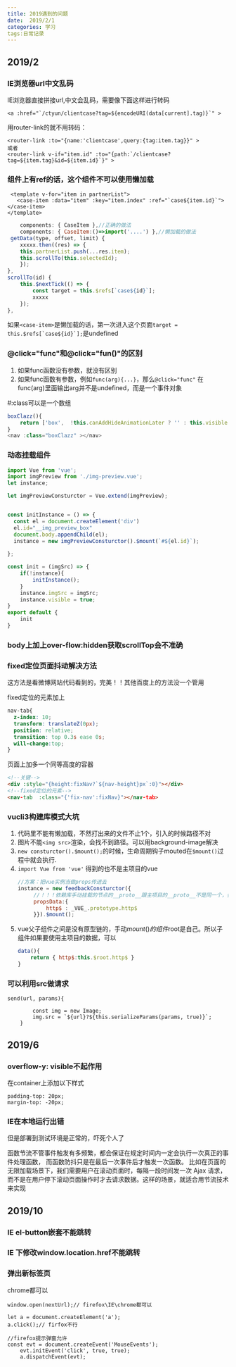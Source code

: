 ```yaml
---
title: 2019遇到的问题  
date:  2019/2/1
categories: 学习
tags:日常记录 
---
```


2019/2
---------------
### IE浏览器url中文乱码
IE浏览器直接拼接url,中文会乱码，需要像下面这样进行转码
 ```
 <a :href="`/ctyun/clientcase?tag=${encodeURI(data[current].tag)}`" >
 ```
 用router-link的就不用转码：
 ```
 <router-link :to="{name:'clientcase',query:{tag:item.tag}}" >
 或者
<router-link v-if="item.id" :to="{path:`/clientcase?tag=${item.tag}&id=${item.id}`}" >
 ```

 ### 组件上有ref的话，这个组件不可以使用懒加载
 ```
  <template v-for="item in partnerList">
    <case-item :data="item" :key="item.index" :ref="`case${item.id}`"></case-item>
</template>
```
```js
    components: { CaseItem },//正确的做法
    components: { CaseItem:()=>import('....') },//懒加载的做法  
 getData(type, offset, limit) {
    xxxxx.then((res) => {
    this.partnerList.push(...res.item);
    this.scrollTo(this.selectedId);
    });
},
scrollTo(id) {
    this.$nextTick(() => {
        const target = this.$refs[`case${id}`];
        xxxxx
    });
},
```
如果``<case-item>``是懒加载的话，第一次进入这个页面``target = this.$refs[`case${id}`];``是undefined

### @click="func"和@click="fun()"的区别
1. 如果func函数没有参数，就没有区别
2. 如果func函数有参数，例如``func(arg){...}``，那么``@click="func"`` 在func(arg)里面输出arg并不是undefined，而是一个事件对象

#:class可以是一个数组
```js
boxClazz(){
    return ['box',  !this.canAddHideAnimationLater ? '' : this.visible ? 'show': 'hide']
}
<nav :class="boxClazz" ></nav>
```
### 动态挂载组件
```js
import Vue from 'vue';
import imgPreview from './img-preview.vue';
let instance;

let imgPreviewConsturctor = Vue.extend(imgPreview);


const initInstance = () => {
  const el = document.createElement('div')
  el.id="__img_preview_box"
  document.body.appendChild(el);
  instance = new imgPreviewConsturctor().$mount(`#${el.id}`);
  
};

const init = (imgSrc) => {
	if(!instance){
		initInstance();
	}
	instance.imgSrc = imgSrc;
	instance.visible = true;
}
export default {
	init
}
```

### body上加上over-flow:hidden获取scrollTop会不准确

### fixed定位页面抖动解决方法
这方法是看微博网站代码看到的，完美！！其他百度上的方法没一个管用

fixed定位的元素加上
```css
nav-tab{
  z-index: 10;
  transform: translateZ(0px);
  position: relative;
  transition: top 0.3s ease 0s;
  will-change:top;
}  
```
页面上加多一个同等高度的容器
```html
<!--关键-->
<div :style="{height:fixNav?`${nav-height}px`:0}"></div>
<!--fixed定位的元素-->
<nav-tab  :class="{'fix-nav':fixNav}"></nav-tab>
```


### vucli3构建库模式大坑
1. 代码里不能有懒加载，不然打出来的文件不止1个，引入的时候路径不对
2. 图片不能``<img src>``渲染，会找不到路径。可以用background-image解决
3. ``new consturctor().$mount();``的时候，生命周期钩子mouted在``$mount()``过程中就会执行.
4. ``import Vue from 'vue'`` 得到的也不是主项目的vue
    ```js
    //方案：把vue实例当做props传进去
    instance = new feedbackConsturctor({
         //！！！依赖库手动挂载的节点的__proto__跟主项目的__proto__不是同一个，会导致断链
         propsData:{
             http$ : _VUE_.prototype.http$
         }}).$mount();
    ```
5. vue父子组件之间是没有原型链的，手动$mount()的组件$root是自己。所以子组件如果要使用主项目的数据，可以
    ```js
    data(){
        return { http$:this.$root.http$ }
    }
    ```

### 可以利用src做请求
```
send(url, params){

		const img = new Image;
		img.src = `${url}?${this.serializeParams(params, true)}`;
	}
```
2019/6
---------------
### overflow-y: visible不起作用
在container上添加以下样式
```
padding-top: 20px;
margin-top: -20px;
```

### IE在本地运行出错
但是部署到测试环境是正常的，吓死个人了


函数节流不管事件触发有多频繁，都会保证在规定时间内一定会执行一次真正的事件处理函数，
而函数防抖只是在最后一次事件后才触发一次函数。 比如在页面的无限加载场景下，我们需要用户在滚动页面时，每隔一段时间发一次 Ajax 请求，而不是在用户停下滚动页面操作时才去请求数据。这样的场景，就适合用节流技术来实现


2019/10
---------------
### IE el-button嵌套<a>不能跳转
### IE 下修改window.location.href不能跳转

### 弹出新标签页
chrome都可以

```
window.open(nextUrl);// firefox\IE\chrome都可以

let a = document.createElement('a');
a.click();// firfox不行

//firefox提示弹窗允许
const evt = document.createEvent('MouseEvents');
    evt.initEvent('click', true, true);
    a.dispatchEvent(evt);
```